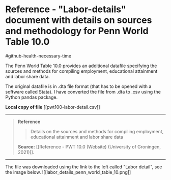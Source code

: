 # Reference - "Labor-details" document with details on sources and methodology for Penn World Table 10.0
#github-health-necessary-time

The Penn World Table 10.0 provides an additional datafile specifying the sources and methods for compiling employment, educational attainment and labor share data.

The original datafile is in .dta file format (that has to be opened with a software called Stata). I have converted the file from .dta to .csv using the Python pandas package.

**Local copy of file**
[[pwt100-labor-detail.csv]]

------------------

>**Reference**
>>Details on the sources and methods for compiling employment, educational attainment and labor share data
>
>**Source:** [[Reference - PWT 10.0 (Website) (University of Groningen, 2021)]].

-----------------------

The file was downloaded using the link to the left called "Labor detail", see the image below.
![[labor_details_penn_world_table_10.png]]